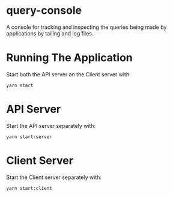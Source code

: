 # query-console
A console for tracking and inspecting the queries being made by applications by tailing and log files.

# Running The Application
Start both the API server an the Client server with:
```
yarn start
```

# API Server
Start the API server separately with:
```
yarn start:server
```

# Client Server
Start the Client server separately with:
```
yarn start:client
```
